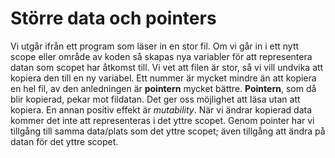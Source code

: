 # Större data och pointers

Vi utgår ifrån ett program som läser in en stor fil. Om vi går in i ett nytt scope eller område av koden så skapas nya variabler för att representera datan som scopet har åtkomst till. Vi vet att filen är stor, så vi vill undvika att kopiera den till en ny variabel. Ett nummer är mycket mindre än att kopiera en hel fil, av den anledningen är __pointern__ mycket bättre. __Pointern__, som då blir kopierad, pekar mot fildatan. Det ger oss möjlighet att läsa utan att kopiera. En annan positiv effekt är _mutability_. När vi ändrar kopierad data kommer det inte att representeras i det yttre scopet. Genom pointer har vi tillgång till samma data/plats som det yttre scopet; även tillgång att ändra på datan för det yttre scopet.
